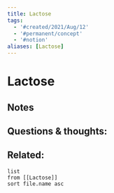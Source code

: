 ```yaml
---
title: Lactose
tags:
  - '#created/2021/Aug/12'
  - '#permanent/concept'
  - '#notion'
aliases: [Lactose]
---
```

# Lactose

## Notes


## Questions & thoughts:


## Related:
```dataview
list
from [[Lactose]]
sort file.name asc
```
